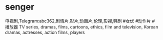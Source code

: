 # senger
电视剧,Telegram:abc362,剧情片,影片,动画片,伦理,影视,韩剧 #女优 #动作片 #播放器 TV series, dramas, films, cartoons, ethics, film and television, Korean dramas, actresses, action films, players
